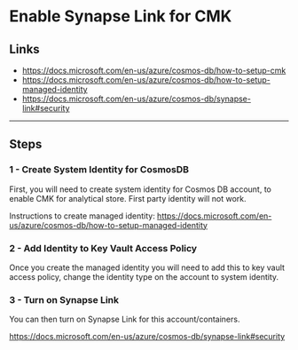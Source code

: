 # Enable Synapse Link for CMK

## Links

- https://docs.microsoft.com/en-us/azure/cosmos-db/how-to-setup-cmk
- https://docs.microsoft.com/en-us/azure/cosmos-db/how-to-setup-managed-identity
- https://docs.microsoft.com/en-us/azure/cosmos-db/synapse-link#security

---

## Steps

### 1 - Create System Identity for CosmosDB

First, you will need to create system identity for Cosmos DB account, to enable CMK for analytical store.  First party identity will not work.

Instructions to create managed identity:
https://docs.microsoft.com/en-us/azure/cosmos-db/how-to-setup-managed-identity

### 2 - Add Identity to Key Vault Access Policy

Once you create the managed identity you will need to add this to key vault access policy,
change the identity type on the account to system identity.

### 3 - Turn on Synapse Link

You can then turn on Synapse Link for this account/containers.

https://docs.microsoft.com/en-us/azure/cosmos-db/synapse-link#security
